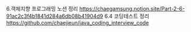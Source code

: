 6.객체지향 프로그래밍 노션 정리 https://chaegamsung.notion.site/Part-2-6-91ac2c3f4b1841d284a6db08b41904d9
6.4 코딩테스트 정리 https://github.com/chaejieun/java_coding_interview_code
